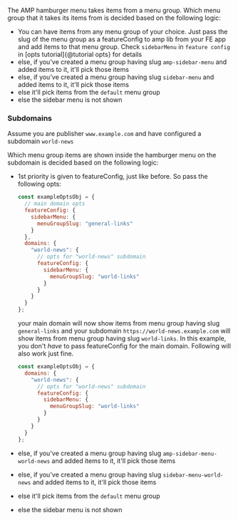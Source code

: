 The AMP hamburger menu takes items from a menu group. Which menu group that it takes its items from is decided based on the following logic:

- You can have items from any menu group of your choice. Just pass the slug of the menu group as a featureConfig to amp lib from your FE app and add items to that menu group. Check `sidebarMenu` in `feature config` in [opts tutorial]{@tutorial opts} for details
- else, if you've created a menu group having slug `amp-sidebar-menu` and added items to it, it'll pick those items
- else, if you've created a menu group having slug `sidebar-menu` and added items to it, it'll pick those items
- else it'll pick items from the `default` menu group
- else the sidebar menu is not shown

### Subdomains

Assume you are publisher `www.example.com` and have configured a subdomain `world-news`

Which menu group items are shown inside the hamburger menu on the subdomain is decided based on the following logic:

- 1st priority is given to featureConfig, just like before. So pass the following opts:

  ```js
  const exampleOptsObj = {
    // main domain opts
    featureConfig: {
      sidebarMenu: {
        menuGroupSlug: "general-links"
      }
    },
    domains: {
      "world-news": {
        // opts for "world-news" subdomain
        featureConfig: {
          sidebarMenu: {
            menuGroupSlug: "world-links"
          }
        }
      }
    }
  };
  ```

  your main domain will now show items from menu group having slug `general-links` and your subdomain `https://world-news.example.com` will show items from menu group having slug `world-links`. In this example, you don't _have_ to pass featureConfig for the main domain. Following will also work just fine.

  ```js
  const exampleOptsObj = {
    domains: {
      "world-news": {
        // opts for "world-news" subdomain
        featureConfig: {
          sidebarMenu: {
            menuGroupSlug: "world-links"
          }
        }
      }
    }
  };
  ```

- else, if you've created a menu group having slug `amp-sidebar-menu-world-news` and added items to it, it'll pick those items
- else, if you've created a menu group having slug `sidebar-menu-world-news` and added items to it, it'll pick those items
- else it'll pick items from the `default` menu group
- else the sidebar menu is not shown
